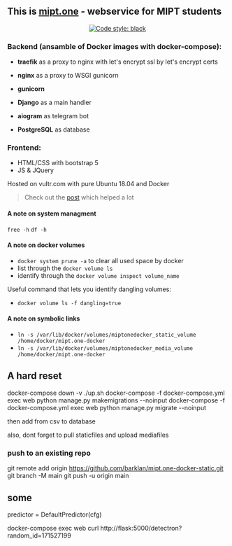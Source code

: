## This is [**mipt.one**](https://mipt.one/) - webservice for MIPT students

<p align="center">
<a href="https://github.com/psf/black"><img alt="Code style: black" src="https://img.shields.io/badge/code%20style-black-000000.svg"></a>
</p>

### Backend (ansamble of Docker images with docker-compose):
 - **traefik** as a proxy to nginx with let's encrypt ssl by let's encrypt certs
 - **nginx** as a proxy to WSGI gunicorn
 - **gunicorn**

 - **Django** as a main handler
 - **aiogram** as telegram bot

 - **PostgreSQL** as database
 
### Frontend:
 - HTML/CSS with bootstrap 5
 - JS & JQuery

Hosted on vultr.com with pure Ubuntu 18.04 and Docker

> Check out the [post](https://testdriven.io/dockerizing-django-with-postgres-gunicorn-and-nginx) which helped a lot


#### A note on system managment

`free -h`
`df -h`

#### A note on docker volumes

- `docker system prune -a` to clear all used space by docker
- list through the `docker volume ls`
- identify through the `docker volume inspect volume_name`

Useful command that lets you identify dangling volumes:
- `docker volume ls -f dangling=true`



#### A note on symbolic links

- `ln -s /var/lib/docker/volumes/miptonedocker_static_volume /home/docker/mipt.one-docker`
- `ln -s /var/lib/docker/volumes/miptonedocker_media_volume /home/docker/mipt.one-docker`


## A hard reset

docker-compose down -v
./up.sh
docker-compose -f docker-compose.yml exec web python manage.py makemigrations --noinput
docker-compose -f docker-compose.yml exec web python manage.py migrate --noinput

then add from csv to database

also, dont forget to pull staticfiles and upload mediafiles


### push to an existing repo

git remote add origin https://github.com/barklan/mipt.one-docker-static.git
git branch -M main
git push -u origin main



## some

predictor = DefaultPredictor(cfg)


docker-compose exec web curl http://flask:5000/detectron?random_id=171527199